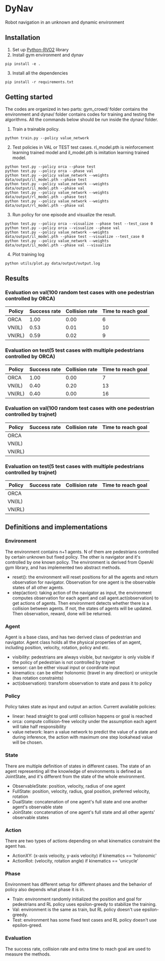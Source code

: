 # DyNav
Robot navigation in an unknown and dynamic environment


## Installation
1. Set up [Python-RVO2](https://github.com/sybrenstuvel/Python-RVO2) library
2. Install gym environment and dynav
```
pip install -e .
```
3. Install all the dependencies
```
pip install -r requirements.txt
```

## Getting started
The codes are organized in two parts: gym_crowd/ folder contains the environment and
dynav/ folder contains codes for training and testing the algorithms. All the commands 
below should be run inside the dynav/ folder.


1. Train a trainable policy.
```
python train.py --policy value_network
```
2. Test policies in VAL or TEST test cases. rl_model.pth is reinforcement learning trained model and il_model.pth
is imitation learning trained model.
```
python test.py --policy orca --phase test
python test.py --policy orca --phase val
python test.py --policy value_network --weights data/output/il_model.pth --phase test
python test.py --policy value_network --weights data/output/il_model.pth --phase val
python test.py --policy value_network --weights data/output/rl_model.pth --phase test
python test.py --policy value_network --weights data/output/rl_model.pth --phase val
```
3. Run policy for one episode and visualize the result.
```
python test.py --policy orca --visualize --phase test --test_case 0
python test.py --policy orca --visualize --phase val
python test.py --policy value_network --weights data/output/il_model.pth --phase test --visualize --test_case 0
python test.py --policy value_network --weights data/output/il_model.pth --phase val --visualize
```
4. Plot training log
```
python utils/plot.py data/output/output.log
```

## Results
### Evaluation on val(100 random test cases with one pedestrian controlled by ORCA) 
| Policy        | Success rate  | Collision rate  | Time to reach goal |
| ------------- |----   | ----- |----   |
| ORCA          | 1.00  | 0.00  | 6     |
| VN(IL)        | 0.53  | 0.01  | 10    |
| VN(RL)        | 0.59  | 0.02  | 9     |

### Evaluation on test(5 test cases with multiple pedestrians controlled by ORCA)
| Policy        | Success rate  | Collision rate  | Time to reach goal |
| ------------- |----   | ----- |----   |
| ORCA          | 1.00  | 0.00  | 7     |
| VN(IL)        | 0.40  | 0.20  | 13    |
| VN(RL)        | 0.40  | 0.00  | 16    |

### Evaluation on val(100 random test cases with one pedestrian controlled by trajnet) 
| Policy        | Success rate  | Collision rate  | Time to reach goal |
| ------------- |----   | ----- |----   |
| ORCA          |       |       |       |
| VN(IL)        |       |       |       |
| VN(RL)        |       |       |       |

### Evaluation on test(5 test cases with multiple pedestrians controlled by trajnet)
| Policy        | Success rate  | Collision rate  | Time to reach goal |
| ------------- |----   | ----- |----   |
| ORCA          |       |       |       |
| VN(IL)        |       |       |       |
| VN(RL)        |       |       |       |

## Definitions and implementations
### Environment
The environment contains n+1 agents. N of them are pedestrians controlled by certain unknown
but fixed policy. The other is navigator and it's controlled by one known policy.
The environment is derived from OpenAI gym library, and has implemented two abstract methods.
* reset(): the environment will reset positions for all the agents and return observation 
for navigator. Observation for one agent is the observable states of all other agents.
* step(action): taking action of the navigator as input, the environment computes observation
for each agent and call agent.act(observation) to get actions of agents. Then environment detects
whether there is a collision between agents. If not, the states of agents will be updated. Then 
observation, reward, done will be returned.


### Agent
Agent is a base class, and has two derived class of pedestrian and navigator. Agent class holds
all the physical properties of an agent, including position, velocity, rotation, policy and etc.
* visibility: pedestrians are always visible, but navigator is only visible if the policy of 
pedestrian is not controlled by trajnet
* sensor: can be either visual input or coordinate input
* kinematics: can be either holonomic (travel in any direction) or unicycle (has rotation constraints)
* act(observation): transform observation to state and pass it to policy

### Policy
Policy takes state as input and output an action. Current available policies:
* linear: head straight to goal until collision happens or goal is reached
* orca: compute collision-free velocity under the assumption each agent will take half responsibility
* value network: learn a value network to predict the value of a state and during inference,
the action with maximum one step lookahead value will be chosen.

### State
There are multiple definition of states in different cases. The state of an agent representing all
the knowledge of environments is defined as JointState, and it's different from the state of the whole environment.
* ObservableState: position, velocity, radius of one agent
* FullState: position, velocity, radius, goal position, preferred velocity, rotation
* DualState: concatenation of one agent's full state and one another agent's observable state
* JoinState: concatenation of one agent's full state and all other agents' observable states 

### Action
There are two types of actions depending on what kinematics constraint the agent has.
* ActionXY: (x-axis velocity, y-axis velocity) if kinematics == 'holonomic'
* ActionRot: (velocity, rotation angle) if kinematics == 'unicycle'

### Phase
Environment has different setup for different phases and the behavior of policy also 
depends what phase it is in.
* Train: environment randomly initialized the position and goal for pedestrians and RL policy
uses epsilon-greedy to stabilize the training.
* Val: environment is the same as train, but RL policy doesn't use epsilon-greedy.
* Test: environment has some fixed test cases and RL policy doesn't use epsilon-greed. 

### Evaluation
The success rate, collision rate and extra time to reach goal are used to measure
the methods.
